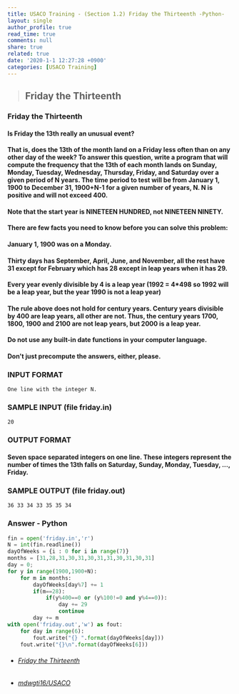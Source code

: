 ```yaml
---
title: USACO Training - (Section 1.2) Friday the Thirteenth -Python-
layout: single
author_profile: true
read_time: true
comments: null
share: true
related: true
date: '2020-1-1 12:27:28 +0900'
categories: [USACO Training]
---
```


> ## Friday the Thirteenth

### Friday the Thirteenth
#### Is Friday the 13th really an unusual event?

#### That is, does the 13th of the month land on a Friday less often than on any other day of the week? To answer this question, write a program that will compute the frequency that the 13th of each month lands on Sunday, Monday, Tuesday, Wednesday, Thursday, Friday, and Saturday over a given period of N years. The time period to test will be from January 1, 1900 to December 31, 1900+N-1 for a given number of years, N. N is positive and will not exceed 400.

#### Note that the start year is NINETEEN HUNDRED, not NINETEEN NINETY.

#### There are few facts you need to know before you can solve this problem:

#### January 1, 1900 was on a Monday.
#### Thirty days has September, April, June, and November, all the rest have 31 except for February which has 28 except in leap years when it has 29.
#### Every year evenly divisible by 4 is a leap year (1992 = 4*498 so 1992 will be a leap year, but the year 1990 is not a leap year)

#### The rule above does not hold for century years. Century years divisible by 400 are leap years, all other are not. Thus, the century years 1700, 1800, 1900 and 2100 are not leap years, but 2000 is a leap year.

#### Do not use any built-in date functions in your computer language.

#### Don't just precompute the answers, either, please.

### INPUT FORMAT

	One line with the integer N.

### SAMPLE INPUT (file friday.in)
	20
	
### OUTPUT FORMAT
#### Seven space separated integers on one line. These integers represent the number of times the 13th falls on Saturday, Sunday, Monday, Tuesday, ..., Friday.

### SAMPLE OUTPUT (file friday.out)

	36 33 34 33 35 35 34

### Answer - Python
```python
fin = open('friday.in','r')
N = int(fin.readline())
dayOfWeeks = {i : 0 for i in range(7)}
months = [31,28,31,30,31,30,31,31,30,31,30,31]
day = 0;
for y in range(1900,1900+N):
	for m in months:
		dayOfWeeks[day%7] += 1
		if(m==28):
			if(y%400==0 or (y%100!=0 and y%4==0)):
				day += 29
				continue
		day += m
with open('friday.out','w') as fout:
	for day in range(6):
		fout.write("{} ".format(dayOfWeeks[day]))
	fout.write("{}\n".format(dayOfWeeks[6]))
```

* ###### [Friday the Thirteenth]
* ###### [mdwgti16/USACO]

[mdwgti16/USACO]: https://github.com/mdwgti16/USACO/tree/master/USACO/Chapter%201/Section%201.2
[Friday the Thirteenth]: https://train.usaco.org/usacoprob2?a=miQqOSmwjhm&S=friday